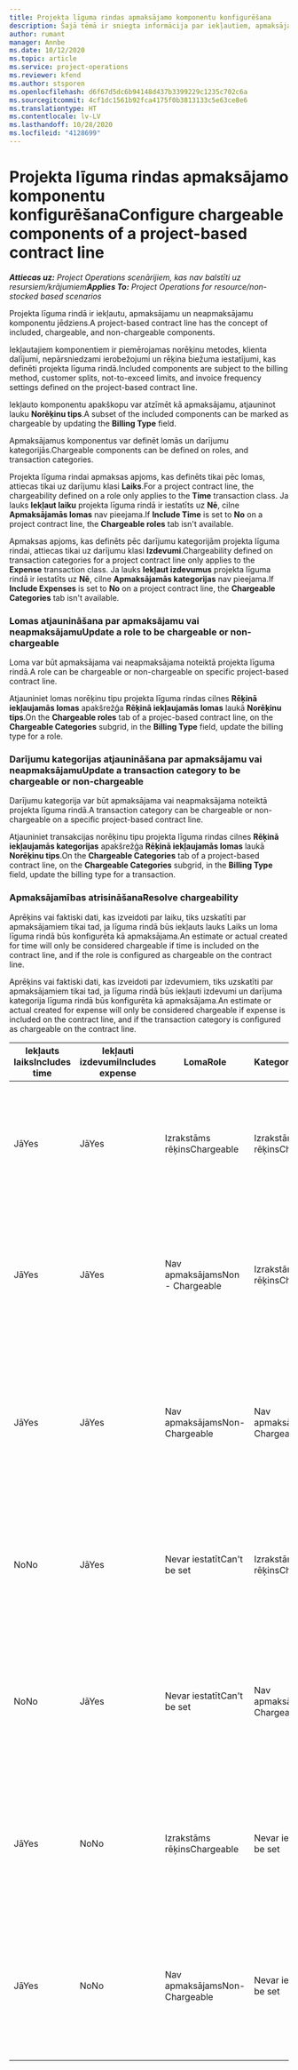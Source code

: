 ```yaml
---
title: Projekta līguma rindas apmaksājamo komponentu konfigurēšana
description: Šajā tēmā ir sniegta informācija par iekļautiem, apmaksājamiem un neapmaksājamiem komponentiem līguma rindās.
author: rumant
manager: Annbe
ms.date: 10/12/2020
ms.topic: article
ms.service: project-operations
ms.reviewer: kfend
ms.author: stsporen
ms.openlocfilehash: d6f67d5dc6b94148d437b3399229c1235c702c6a
ms.sourcegitcommit: 4cf1dc1561b92fca4175f0b3813133c5e63ce8e6
ms.translationtype: HT
ms.contentlocale: lv-LV
ms.lasthandoff: 10/28/2020
ms.locfileid: "4128699"
---
```

# <a name="configure-chargeable-components-of-a-project-based-contract-line"></a><span data-ttu-id="3363e-103">Projekta līguma rindas apmaksājamo komponentu konfigurēšana</span><span class="sxs-lookup"><span data-stu-id="3363e-103">Configure chargeable components of a project-based contract line</span></span>

<span data-ttu-id="3363e-104">_**Attiecas uz:** Project Operations scenārijiem, kas nav balstīti uz resursiem/krājumiem_</span><span class="sxs-lookup"><span data-stu-id="3363e-104">_**Applies To:** Project Operations for resource/non-stocked based scenarios_</span></span>

<span data-ttu-id="3363e-105">Projekta līguma rindā ir iekļautu, apmaksājamu un neapmaksājamu komponentu jēdziens.</span><span class="sxs-lookup"><span data-stu-id="3363e-105">A project-based contract line has the concept of included, chargeable, and non-chargeable components.</span></span>

<span data-ttu-id="3363e-106">Iekļautajiem komponentiem ir piemērojamas norēķinu metodes, klienta dalījumi, nepārsniedzami ierobežojumi un rēķina biežuma iestatījumi, kas definēti projekta līguma rindā.</span><span class="sxs-lookup"><span data-stu-id="3363e-106">Included components are subject to the billing method, customer splits, not-to-exceed limits, and invoice frequency settings defined on the project-based contract line.</span></span>

<span data-ttu-id="3363e-107">Iekļauto komponentu apakškopu var atzīmēt kā apmaksājamu, atjauninot lauku **Norēķinu tips**.</span><span class="sxs-lookup"><span data-stu-id="3363e-107">A subset of the included components can be marked as chargeable by updating the **Billing Type** field.</span></span>

<span data-ttu-id="3363e-108">Apmaksājamus komponentus var definēt lomās un darījumu kategorijās.</span><span class="sxs-lookup"><span data-stu-id="3363e-108">Chargeable components can be defined on roles, and transaction categories.</span></span>

<span data-ttu-id="3363e-109">Projekta līguma rindai apmaksas apjoms, kas definēts tikai pēc lomas, attiecas tikai uz darījumu klasi **Laiks**.</span><span class="sxs-lookup"><span data-stu-id="3363e-109">For a project contract line, the chargeability defined on a role only applies to the **Time** transaction class.</span></span> <span data-ttu-id="3363e-110">Ja lauks **Iekļaut laiku** projekta līguma rindā ir iestatīts uz **Nē**, cilne **Apmaksājamās lomas** nav pieejama.</span><span class="sxs-lookup"><span data-stu-id="3363e-110">If **Include Time** is set to **No** on a project contract line, the **Chargeable roles** tab isn't available.</span></span>

<span data-ttu-id="3363e-111">Apmaksas apjoms, kas definēts pēc darījumu kategorijām projekta līguma rindai, attiecas tikai uz darījumu klasi **Izdevumi**.</span><span class="sxs-lookup"><span data-stu-id="3363e-111">Chargeability defined on transaction categories for a project contract line only applies to the **Expense** transaction class.</span></span> <span data-ttu-id="3363e-112">Ja lauks **Iekļaut izdevumus** projekta līguma rindā ir iestatīts uz **Nē**, cilne **Apmaksājamās kategorijas** nav pieejama.</span><span class="sxs-lookup"><span data-stu-id="3363e-112">If **Include Expenses** is set to **No** on a project contract line, the **Chargeable Categories** tab isn't available.</span></span>

### <a name="update-a-role-to-be-chargeable-or-non-chargeable"></a><span data-ttu-id="3363e-113">Lomas atjaunināšana par apmaksājamu vai neapmaksājamu</span><span class="sxs-lookup"><span data-stu-id="3363e-113">Update a role to be chargeable or non-chargeable</span></span>

<span data-ttu-id="3363e-114">Loma var būt apmaksājama vai neapmaksājama noteiktā projekta līguma rindā.</span><span class="sxs-lookup"><span data-stu-id="3363e-114">A role can be chargeable or non-chargeable on specific project-based contract line.</span></span>

<span data-ttu-id="3363e-115">Atjauniniet lomas norēķinu tipu projekta līguma rindas cilnes **Rēķinā iekļaujamās lomas** apakšrežģa **Rēķinā iekļaujamās lomas** laukā **Norēķinu tips**.</span><span class="sxs-lookup"><span data-stu-id="3363e-115">On the **Chargeable roles** tab of a projec-based contract line, on the **Chargeable Categories** subgrid, in the **Billing Type** field, update the billing type for a role.</span></span>

### <a name="update-a-transaction-category-to-be-chargeable-or-non-chargeable"></a><span data-ttu-id="3363e-116">Darījumu kategorijas atjaunināšana par apmaksājamu vai neapmaksājamu</span><span class="sxs-lookup"><span data-stu-id="3363e-116">Update a transaction category to be chargeable or non-chargeable</span></span>

<span data-ttu-id="3363e-117">Darījumu kategorija var būt apmaksājama vai neapmaksājama noteiktā projekta līguma rindā.</span><span class="sxs-lookup"><span data-stu-id="3363e-117">A transaction category can be chargeable or non-chargeable on a specific project-based contract line.</span></span>

<span data-ttu-id="3363e-118">Atjauniniet transakcijas norēķinu tipu projekta līguma rindas cilnes **Rēķinā iekļaujamās kategorijas** apakšrežģa **Rēķinā iekļaujamās lomas** laukā **Norēķinu tips**.</span><span class="sxs-lookup"><span data-stu-id="3363e-118">On the **Chargeable Categories** tab of a project-based contract line, on the **Chargeable Categories** subgrid, in the **Billing Type** field, update the billing type for a transaction.</span></span>

### <a name="resolve-chargeability"></a><span data-ttu-id="3363e-119">Apmaksājamības atrisināšana</span><span class="sxs-lookup"><span data-stu-id="3363e-119">Resolve chargeability</span></span>

<span data-ttu-id="3363e-120">Aprēķins vai faktiski dati, kas izveidoti par laiku, tiks uzskatīti par apmaksājamiem tikai tad, ja līguma rindā būs iekļauts lauks Laiks un loma līguma rindā būs konfigurēta kā apmaksājama.</span><span class="sxs-lookup"><span data-stu-id="3363e-120">An estimate or actual created for time will only be considered chargeable if time is included on the contract line, and if the role is configured as chargeable on the contract line.</span></span>

<span data-ttu-id="3363e-121">Aprēķins vai faktiski dati, kas izveidoti par izdevumiem, tiks uzskatīti par apmaksājamiem tikai tad, ja līguma rindā būs iekļauti izdevumi un darījuma kategorija līguma rindā būs konfigurēta kā apmaksājama.</span><span class="sxs-lookup"><span data-stu-id="3363e-121">An estimate or actual created for expense will only be considered chargeable if expense is included on the contract line, and if the transaction category is configured as chargeable on the contract line.</span></span>

| <span data-ttu-id="3363e-122">Iekļauts laiks</span><span class="sxs-lookup"><span data-stu-id="3363e-122">Includes time</span></span> | <span data-ttu-id="3363e-123">Iekļauti izdevumi</span><span class="sxs-lookup"><span data-stu-id="3363e-123">Includes expense</span></span> | <span data-ttu-id="3363e-124">Loma</span><span class="sxs-lookup"><span data-stu-id="3363e-124">Role</span></span> | <span data-ttu-id="3363e-125">Kategorija</span><span class="sxs-lookup"><span data-stu-id="3363e-125">Category</span></span> | <span data-ttu-id="3363e-126">Uzdevums</span><span class="sxs-lookup"><span data-stu-id="3363e-126">Task</span></span> |
| --- | --- | --- | --- | --- |
| <span data-ttu-id="3363e-127">Jā</span><span class="sxs-lookup"><span data-stu-id="3363e-127">Yes</span></span> | <span data-ttu-id="3363e-128">Jā</span><span class="sxs-lookup"><span data-stu-id="3363e-128">Yes</span></span> | <span data-ttu-id="3363e-129">Izrakstāms rēķins</span><span class="sxs-lookup"><span data-stu-id="3363e-129">Chargeable</span></span> | <span data-ttu-id="3363e-130">Izrakstāms rēķins</span><span class="sxs-lookup"><span data-stu-id="3363e-130">Chargeable</span></span> | <span data-ttu-id="3363e-131">Norēķini par laika faktiskajiem datiem: Apmaksājams</span><span class="sxs-lookup"><span data-stu-id="3363e-131">Billing on a time actual: Chargeable</span></span> </br><span data-ttu-id="3363e-132">Norēķinu veids par izdevumu faktiskajiem datiem: Apmaksājams</span><span class="sxs-lookup"><span data-stu-id="3363e-132">Billing type on an expense actual: Chargeable</span></span> |
| <span data-ttu-id="3363e-133">Jā</span><span class="sxs-lookup"><span data-stu-id="3363e-133">Yes</span></span> | <span data-ttu-id="3363e-134">Jā</span><span class="sxs-lookup"><span data-stu-id="3363e-134">Yes</span></span> | <span data-ttu-id="3363e-135">Nav apmaksājams</span><span class="sxs-lookup"><span data-stu-id="3363e-135">Non - Chargeable</span></span> | <span data-ttu-id="3363e-136">Izrakstāms rēķins</span><span class="sxs-lookup"><span data-stu-id="3363e-136">Chargeable</span></span> | <span data-ttu-id="3363e-137">Norēķini par laika faktiskajiem datiem: Nav apmaksājams</span><span class="sxs-lookup"><span data-stu-id="3363e-137">Billing on a time actual: Non-Chargeable</span></span> </br><span data-ttu-id="3363e-138">Norēķinu veids par izdevumu faktiskajiem datiem: Apmaksājams</span><span class="sxs-lookup"><span data-stu-id="3363e-138">Billing type on an expense actual: Chargeable</span></span> |
| <span data-ttu-id="3363e-139">Jā</span><span class="sxs-lookup"><span data-stu-id="3363e-139">Yes</span></span> | <span data-ttu-id="3363e-140">Jā</span><span class="sxs-lookup"><span data-stu-id="3363e-140">Yes</span></span> | <span data-ttu-id="3363e-141">Nav apmaksājams</span><span class="sxs-lookup"><span data-stu-id="3363e-141">Non-Chargeable</span></span> | <span data-ttu-id="3363e-142">Nav apmaksājams</span><span class="sxs-lookup"><span data-stu-id="3363e-142">Non-Chargeable</span></span> | <span data-ttu-id="3363e-143">Norēķini par laika faktiskajiem datiem: Nav apmaksājams</span><span class="sxs-lookup"><span data-stu-id="3363e-143">Billing on a time actual: Non-Chargeable</span></span> </br><span data-ttu-id="3363e-144">Norēķinu veids par izdevumu faktiskajiem datiem: Nav apmaksājams</span><span class="sxs-lookup"><span data-stu-id="3363e-144">Billing type on an expense actual: Non-Chargeable</span></span> |
| <span data-ttu-id="3363e-145">No</span><span class="sxs-lookup"><span data-stu-id="3363e-145">No</span></span> | <span data-ttu-id="3363e-146">Jā</span><span class="sxs-lookup"><span data-stu-id="3363e-146">Yes</span></span> | <span data-ttu-id="3363e-147">Nevar iestatīt</span><span class="sxs-lookup"><span data-stu-id="3363e-147">Can't be set</span></span> | <span data-ttu-id="3363e-148">Izrakstāms rēķins</span><span class="sxs-lookup"><span data-stu-id="3363e-148">Chargeable</span></span> | <span data-ttu-id="3363e-149">Norēķini par laika faktiskajiem datiem: Nav pieejams</span><span class="sxs-lookup"><span data-stu-id="3363e-149">Billing on a time actual: Not available</span></span> </br><span data-ttu-id="3363e-150">Norēķinu veids par izdevumu faktiskajiem datiem: Apmaksājams</span><span class="sxs-lookup"><span data-stu-id="3363e-150">Billing type on an expense actual:Chargeable</span></span> |
| <span data-ttu-id="3363e-151">No</span><span class="sxs-lookup"><span data-stu-id="3363e-151">No</span></span> | <span data-ttu-id="3363e-152">Jā</span><span class="sxs-lookup"><span data-stu-id="3363e-152">Yes</span></span> | <span data-ttu-id="3363e-153">Nevar iestatīt</span><span class="sxs-lookup"><span data-stu-id="3363e-153">Can't be set</span></span> | <span data-ttu-id="3363e-154">Nav apmaksājams</span><span class="sxs-lookup"><span data-stu-id="3363e-154">Non-Chargeable</span></span> | <span data-ttu-id="3363e-155">Norēķini par laika faktiskajiem datiem: Nav pieejams</span><span class="sxs-lookup"><span data-stu-id="3363e-155">Billing on a time actual: Not available</span></span> </br><span data-ttu-id="3363e-156">Norēķinu veids par izdevumu faktiskajiem datiem: Nav apmaksājams</span><span class="sxs-lookup"><span data-stu-id="3363e-156">Billing type on an expense actual: Non-chargeable</span></span> |
| <span data-ttu-id="3363e-157">Jā</span><span class="sxs-lookup"><span data-stu-id="3363e-157">Yes</span></span> | <span data-ttu-id="3363e-158">No</span><span class="sxs-lookup"><span data-stu-id="3363e-158">No</span></span> | <span data-ttu-id="3363e-159">Izrakstāms rēķins</span><span class="sxs-lookup"><span data-stu-id="3363e-159">Chargeable</span></span> | <span data-ttu-id="3363e-160">Nevar iestatīt</span><span class="sxs-lookup"><span data-stu-id="3363e-160">Can't be set</span></span> | <span data-ttu-id="3363e-161">Norēķini par laika faktiskajiem datiem: Apmaksājams</span><span class="sxs-lookup"><span data-stu-id="3363e-161">Billing on a time actual: Chargeable</span></span> </br><span data-ttu-id="3363e-162">Norēķinu veids par izdevumu faktiskajiem datiem: Nav pieejams</span><span class="sxs-lookup"><span data-stu-id="3363e-162">Billing type on an expense actual: Not available</span></span> |
| <span data-ttu-id="3363e-163">Jā</span><span class="sxs-lookup"><span data-stu-id="3363e-163">Yes</span></span> | <span data-ttu-id="3363e-164">No</span><span class="sxs-lookup"><span data-stu-id="3363e-164">No</span></span> | <span data-ttu-id="3363e-165">Nav apmaksājams</span><span class="sxs-lookup"><span data-stu-id="3363e-165">Non-Chargeable</span></span> | <span data-ttu-id="3363e-166">Nevar iestatīt</span><span class="sxs-lookup"><span data-stu-id="3363e-166">Can't be set</span></span> | <span data-ttu-id="3363e-167">Norēķini par laika faktiskajiem datiem: Nav apmaksājams</span><span class="sxs-lookup"><span data-stu-id="3363e-167">Billing on a time actual: Non-chargeable</span></span> </br> <span data-ttu-id="3363e-168">Norēķinu veids par izdevumu faktiskajiem datiem: Nav pieejams</span><span class="sxs-lookup"><span data-stu-id="3363e-168">Billing type on an expense actual: Not available</span></span> |
